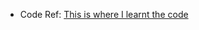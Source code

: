 * Code Ref: 
[This is where I learnt the code](http://interactivepython.org/courselib/static/pythonds/Trees/BinaryHeapImplementation.html)
